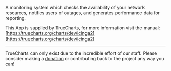 A monitoring system which checks the availability of your network resources, notifies users of outages, and generates performance data for reporting.

This App is supplied by TrueCharts, for more information visit the manual: [https://truecharts.org/charts/dev/icinga2](https://truecharts.org/charts/dev/icinga2)

---

TrueCharts can only exist due to the incredible effort of our staff.
Please consider making a [donation](https://truecharts.org/sponsor) or contributing back to the project any way you can!
